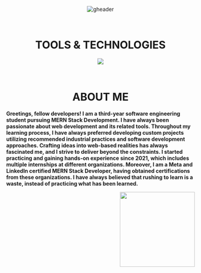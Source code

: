 <div align="center" width="50">
  
![gheader](https://iili.io/HO2glqX.jpg)
  
<div align="center">
  
<!--- a bit of vertical space & languages text --->
<div>&nbsp;</div>
<h1 align="center">
TOOLS & TECHNOLOGIES
</h1>

<div></div>
  
<!--- language icons --->
<p align="center">
<a href="https://skillicons.dev">
<img src="https://skillicons.dev/icons?i=html,css,sass,bootstrap,js,react,mui,nodejs,expressjs,mongodb,mysql,firebase,redux,regex,postman,netlify,vercel" /></a>
</p>
 
<div>&nbsp;</div>

<h1 align="center">
ABOUT ME
</h1>	
 
<p align="left"><b>Greetings, fellow developers! I am a third-year software engineering student pursuing MERN Stack Development. I have always been passionate about web development and its related tools. Throughout my learning process, I have always preferred developing custom projects utilizing recommended industrial practices and software development approaches. Crafting ideas into web-based realities has always fascinated me, and I strive to deliver beyond the constraints. I started practicing and gaining hands-on experience since 2021, which includes multiple internships at different organizations. Moreover, I am a Meta and LinkedIn certified MERN Stack Developer, having obtained certifications from these organizations. I have always believed that rushing to learn is a waste, instead of practicing what has been learned.</b><p/>	

<div align="right">
<img src="https://iili.io/Hkr7GMQ.webp" width="200" height="200"/>
<div/> 
